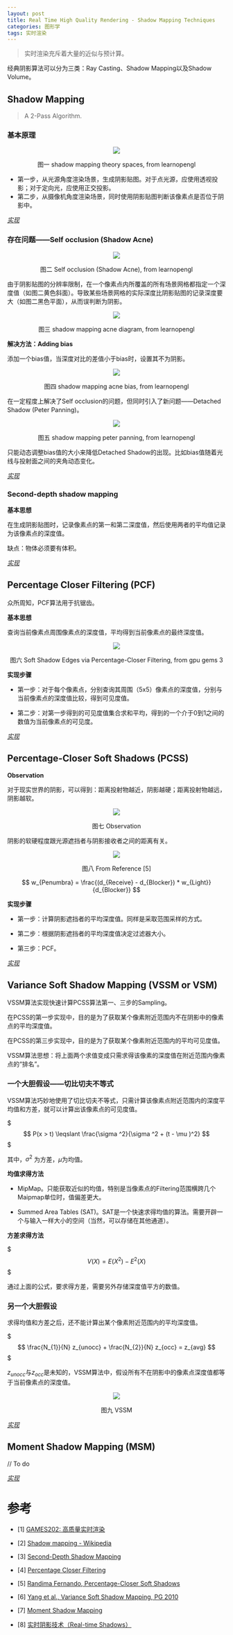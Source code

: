 ```yaml
---
layout: post
title: Real Time High Quality Rendering - Shadow Mapping Techniques
categories: 图形学
tags: 实时渲染
---
```


> 实时渲染充斥着大量的近似与预计算。

经典阴影算法可以分为三类：Ray Casting、Shadow Mapping以及Shadow Volume。

## Shadow Mapping

> A 2-Pass Algorithm.

### 基本原理

<div align=center>
<img src="https://learnopengl.com/img/advanced-lighting/shadow_mapping_theory_spaces.png"/>
<p>图一 shadow mapping theory spaces, from learnopengl</p>
</div>

* 第一步，从光源角度渲染场景，生成阴影贴图。对于点光源，应使用透视投影；对于定向光，应使用正交投影。
* 第二步，从摄像机角度渲染场景，同时使用阴影贴图判断该像素点是否位于阴影中。

*[实现]()*

### 存在问题——Self occlusion (Shadow Acne)

<div align=center>
<img src="https://learnopengl.com/img/advanced-lighting/shadow_mapping_shadows.png"/>
<p>图二 Self occlusion (Shadow Acne), from learnopengl</p>
</div>

由于阴影贴图的分辨率限制，在一个像素点内所覆盖的所有场景网格都指定一个深度值（如图二黄色斜面）。导致某些场景网格的实际深度比阴影贴图的记录深度要大（如图二黑色平面），从而误判断为阴影。

<div align=center>
<img src="https://learnopengl.com/img/advanced-lighting/shadow_mapping_acne_diagram.png"/>
<p>图三 shadow mapping acne diagram, from learnopengl</p>
</div>

**解决方法：Adding bias**

添加一个bias值，当深度对比的差值小于bias时，设置其不为阴影。

<div align=center>
<img src="https://learnopengl.com/img/advanced-lighting/shadow_mapping_acne_bias.png"/>
<p>图四 shadow mapping acne bias, from learnopengl</p>
</div>

在一定程度上解决了Self occlusion的问题，但同时引入了新问题——Detached Shadow (Peter Panning)。

<div align=center>
<img src="https://learnopengl.com/img/advanced-lighting/shadow_mapping_peter_panning.png"/>
<p>图五 shadow mapping peter panning, from learnopengl</p>
</div>

只能动态调整bias值的大小来降低Detached Shadow的出现。比如bias值随着光线与投射面之间的夹角动态变化。

*[实现]()*

### Second-depth shadow mapping

**基本思想**

在生成阴影贴图时，记录像素点的第一和第二深度值，然后使用两者的平均值记录为该像素点的深度值。

缺点：物体必须要有体积。

*[实现]()*

## Percentage Closer Filtering (PCF)

众所周知，PCF算法用于抗锯齿。

**基本思想**

查询当前像素点周围像素点的深度值，平均得到当前像素点的最终深度值。

<div align=center>
<img src="https://developer.nvidia.com/sites/all/modules/custom/gpugems/books/GPUGems3/elementLinks/08fig02.jpg"/>
<p>图六 Soft Shadow Edges via Percentage-Closer Filtering, from gpu gems 3</p>
</div>

**实现步骤**

* 第一步：对于每个像素点，分别查询其周围（5x5）像素点的深度值，分别与当前像素点的深度值比较，得到可见度值。

* 第二步：对第一步得到的可见度值集合求和平均，得到的一个介于0到1之间的数值为当前像素点的可见度。

*[实现]()*

## Percentage-Closer Soft Shadows (PCSS)

**Observation**

对于现实世界的阴影，可以得到：距离投射物越近，阴影越硬；距离投射物越远，阴影越软。

<div align=center>
<img src="/enclosures/Observation.png"/>
<p>图七 Observation</p>
</div>

阴影的软硬程度跟光源遮挡者与阴影接收者之间的距离有关。

<div align=center>
<img src="/enclosures/PCSS.png"/>
<p>图八 From Reference [5]</p>
</div>

$$
w_{Penumbra} = \frac{(d_{Receive} - d_{Blocker}) * w_{Light}}{d_{Blocker}}
$$

**实现步骤**

* 第一步：计算阴影遮挡者的平均深度值。同样是采取范围采样的方式。

* 第二步：根据阴影遮挡者的平均深度值决定过滤器大小。

* 第三步：PCF。

*[实现]()*

## Variance Soft Shadow Mapping (VSSM or VSM)

VSSM算法实现快速计算PCSS算法第一、三步的Sampling。

在PCSS的第一步实现中，目的是为了获取某个像素附近范围内不在阴影中的像素点的平均深度值。

在PCSS的第三步实现中，目的是为了获取某个像素附近范围内的平均可见度值。

VSSM算法思想：将上面两个求值变成只需求得该像素的深度值在附近范围内像素点的“排名”。

### 一个大胆假设——切比切夫不等式

VSSM算法巧妙地使用了切比切夫不等式，只需计算该像素点附近范围内的深度平均值和方差，就可以计算出该像素点的可见度值。

$$$
P(x > t) \leqslant \frac{\sigma ^2}{\sigma ^2 + (t - \mu )^2} 
$$$

其中，$\sigma^2$ 为方差，$\mu$为均值。

**均值求得方法**

* MipMap。只能获取近似的均值，特别是当像素点的Filtering范围横跨几个Maipmap单位时，值偏差更大。

* Summed Area Tables (SAT)。SAT是一个快速求得均值的算法。需要开辟一个与输入一样大小的空间（当然，可以存储在其他通道）。

**方差求得方法**

$$$
V(X) = E(X^2) - E^2(X)
$$$

通过上面的公式，要求得方差，需要另外存储深度值平方的数值。

### 另一个大胆假设

求得均值和方差之后，还不能计算出某个像素附近范围内的平均深度值。

$$$
\frac{N_{1}}{N} z_{unocc} + \frac{N_{2}}{N} z_{occ} = z_{avg}
$$$

$z_{unocc}$与$z_{occ}$是未知的，VSSM算法中，假设所有不在阴影中的像素点深度值都等于当前像素点的深度值。

<div align=center>
<img src="/enclosures/VSSM.png"/>
<p>图九 VSSM</p>
</div>

*[实现]()*

## Moment Shadow Mapping (MSM)

// To do

*[实现]()*


# 参考

* [1] [GAMES202: 高质量实时渲染](https://sites.cs.ucsb.edu/~lingqi/teaching/games202.html)

* [2] [Shadow mapping - Wikipedia](https://en.wikipedia.org/wiki/Shadow_mapping)

* [3] [Second-Depth Shadow Mapping](https://www.cs.unc.edu/techreports/94-019.pdf)

* [4] [Percentage Closer Filtering](https://http.download.nvidia.com/developer/presentations/2005/SIGGRAPH/Percentage_Closer_Soft_Shadows.pdf)

* [5] [Randima Fernando, Percentage-Closer Soft Shadows](https://developer.download.nvidia.com/shaderlibrary/docs/shadow_PCSS.pdf)

* [6] [Yang et al., Variance Soft Shadow Mapping, PG 2010](https://jankautz.com/publications/VSSM_PG2010.pdf)

* [7] [Moment Shadow Mapping](https://momentsingraphics.de/MasterThesis.html)

* [8] [实时阴影技术（Real-time Shadows）](https://www.cnblogs.com/KillerAery/p/15201310.html#percentage-closer-soft-shadowspcss)

